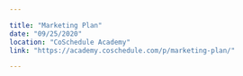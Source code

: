 ```yaml
---

title: "Marketing Plan"
date: "09/25/2020"
location: "CoSchedule Academy"
link: "https://academy.coschedule.com/p/marketing-plan/"

---
```

